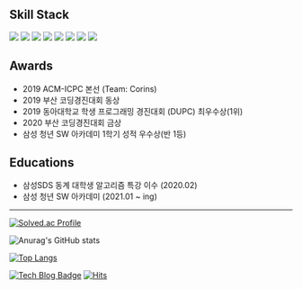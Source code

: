 ## Skill Stack
<img src="https://img.shields.io/badge/Spring-6DB33F?style=flat-square&logo=Spring&logoColor=white"/></img> <img src="https://img.shields.io/badge/Spring Boot-6DB33F?style=flat-square&logo=SpringBoot&logoColor=white"/></img> <img src="https://img.shields.io/badge/java-007396?style=flat-square&logo=java&logoColor=white"/></img> <img src="https://img.shields.io/badge/MySQL-4479A1?style=flat-square&logo=MySQL&logoColor=white"/></img> <img src="https://img.shields.io/badge/GitHub-181717?style=flat-square&logo=GitHub&logoColor=white"/></img> <img src="https://img.shields.io/badge/GitLab-FCA121?style=flat-square&logo=GitLab&logoColor=white"/></img> <img src="https://img.shields.io/badge/C++-00599C?style=flat-square&logo=C++&logoColor=white"/></img> <img src="https://img.shields.io/badge/C-A8B9CC?style=flat-square&logo=C&logoColor=white"/></img>

## Awards
+ 2019 ACM-ICPC 본선 (Team: Corins)
+ 2019 부산 코딩경진대회 동상
+ 2019 동아대학교 학생 프로그래밍 경진대회 (DUPC) 최우수상(1위)
+ 2020 부산 코딩경진대회 금상
+ 삼성 청년 SW 아카데미 1학기 성적 우수상(반 1등)

## Educations
+ 삼성SDS 동계 대학생 알고리즘 특강 이수 (2020.02)
+ 삼성 청년 SW 아카데미 (2021.01 ~ ing)

---
[![Solved.ac Profile](http://mazassumnida.wtf/api/v2/generate_badge?boj=emoney96)](https://solved.ac/emoney96/)

![Anurag's GitHub stats](https://github-readme-stats.vercel.app/api?username=emost22&show_icons=true&theme=dark)

[![Top Langs](https://github-readme-stats.vercel.app/api/top-langs/?username=emost22&layout=compact&theme=dark)](https://github.com/emost22/github-readme-stats)

[![Tech Blog Badge](http://img.shields.io/badge/Tistory-yellow?style=flat-square&logo=TVTime&link=https://emoney96.tistory.com/)](https://emoney96.tistory.com/) [![Hits](https://hits.seeyoufarm.com/api/count/incr/badge.svg?url=https%3A%2F%2Fgithub.com%2Femost22&count_bg=%2379C83D&title_bg=%23555555&icon=&icon_color=%23E7E7E7&title=hits&edge_flat=false)](https://hits.seeyoufarm.com)

<!--
**emost22/emost22** is a ✨ _special_ ✨ repository because its `README.md` (this file) appears on your GitHub profile.

Here are some ideas to get you started:

- 🔭 I’m currently working on ...
- 🌱 I’m currently learning ...
- 👯 I’m looking to collaborate on ...
- 🤔 I’m looking for help with ...
- 💬 Ask me about ...
- 📫 How to reach me: ...
- 😄 Pronouns: ...
- ⚡ Fun fact: ...
-->
